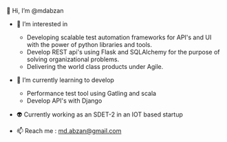 👋 Hi, I’m @mdabzan

- 👀 I’m interested in 
  - Developing scalable test automation frameworks for API's and UI with the power of python libraries and tools.
  - Develop REST api's using Flask and SQLAlchemy for the purpose of solving organizational problems.
  - Delivering the world class products under Agile.
  
- 🌱  I’m currently learning to develop
  - Performance test tool using Gatling and scala
  - Develop API's with Django
  
- 👽  Currently working as an SDET-2 in an IOT based startup

- 📫 Reach me : md.abzan@gmail.com

<!---
mdabzan/mdabzan is a ✨ special ✨ repository because its `README.md` (this file) appears on your GitHub profile.
You can click the Preview link to take a look at your changes.
--->
